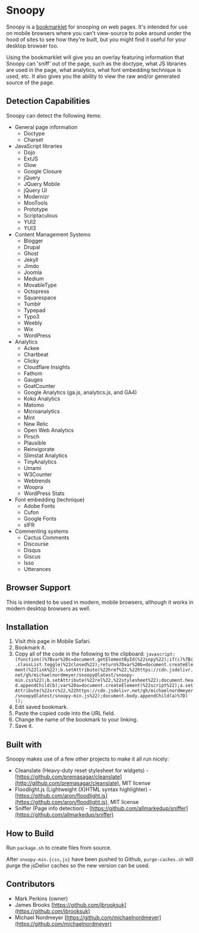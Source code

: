 # Snoopy

Snoopy is a [bookmarklet](https://en.wikipedia.org/wiki/Bookmarklet) for snooping on web pages. It's intended for use on mobile browsers where you can't view-source to poke around under the hood of sites to see how they're built, but you might find it useful for your desktop browser too.

Using the bookmarklet will give you an overlay featuring information that Snoopy can 'sniff' out of the page, such as the doctype, what JS libraries are used in the page, what analytics, what font embedding technique is used, etc. It also gives you the ability to view the raw and/or generated source of the page.

## Detection Capabilities

Snoopy can detect the following items:

* General page information
  * Doctype
  * Charset
* JavaScript libraries
  * Dojo
  * ExtJS
  * Glow
  * Google Closure
  * jQuery
  * JQuery Mobile
  * jQuery UI
  * Modernizr
  * MooTools
  * Prototype
  * Scriptaculous
  * YUI2
  * YUI3
* Content Management Systems
  * Blogger
  * Drupal
  * Ghost
  * Jekyll
  * Jimdo
  * Joomla
  * Medium
  * MovableType
  * Octopress
  * Squarespace
  * Tumblr
  * Typepad
  * Typo3
  * Weebly
  * Wix
  * WordPress
* Analytics
  * Ackee
  * Chartbeat
  * Clicky
  * Cloudflare Insights
  * Fathom
  * Gauges
  * GoatCounter
  * Google Analytics (ga.js, analytics.js, and GA4)
  * Koko Analytics
  * Matomo
  * Microanalytics
  * Mint
  * New Relic
  * Open Web Analytics
  * Pirsch
  * Plausible
  * Reinvigorate
  * Slimstat Analytics
  * TinyAnalytics
  * Umami
  * W3Counter
  * Webtrends
  * Woopra
  * WordPress Stats
* Font embedding (technique)
  * Adobe Fonts
  * Cufon
  * Google Fonts
  * sIFR
* Commenting systems
  * Cactus Comments
  * Discourse
  * Disqus
  * Giscus
  * Isso
  * Utterances

## Browser Support

This is intended to be used in modern, mobile browsers, although it works in modern desktop browsers as well.

## Installation

1. Visit *this* page in Mobile Safari.
2. Bookmark it.
3. Copy all of the code in the following to the clipboard: `javascript:(function()%7Bvar%20c=document.getElementById(%22snpy%22);if(c)%7Bc.classList.toggle(%22closed%22);return%7Dvar%20b=document.createElement(%22link%22);b.setAttribute(%22href%22,%22https://cdn.jsdelivr.net/gh/michaelnordmeyer/snoopy@latest/snoopy-min.css%22);b.setAttribute(%22rel%22,%22stylesheet%22);document.head.appendChild(b);var%20a=document.createElement(%22script%22);a.setAttribute(%22src%22,%22https://cdn.jsdelivr.net/gh/michaelnordmeyer/snoopy@latest/snoopy-min.js%22);document.body.appendChild(a)%7D)();`
4. Edit saved bookmark.
5. Paste the copied code into the URL field.
6. Change the name of the bookmark to your linking.
7. Save it.

## Built with

Snoopy makes use of a few other projects to make it all run nicely:

* Cleanslate (Heavy-duty reset stylesheet for widgets) - [https://github.com/premasagar/cleanslate](http://github.com/premasagar/cleanslate), MIT license
* Floodlight.js (Lightweight (X)HTML syntax highlighter) - [https://github.com/aron/floodlight.js](https://github.com/aron/floodlight.js), MIT license
* Sniffer (Page info detection) - [https://github.com/allmarkedup/sniffer](https://github.com/allmarkedup/sniffer)

## How to Build

Run `package.sh` to create files from source.

After `snoopy-min.{css,js}` have been pushed to Github, `purge-caches.sh` will purge the jsDelivr caches so the new version can be used.

## Contributors

* Mark Perkins (owner)
* James Brooks [https://github.com/jbrooksuk](https://github.com/jbrooksuk)
* Michael Nordmeyer [https://github.com/michaelnordmeyer](https://github.com/michaelnordmeyer)
